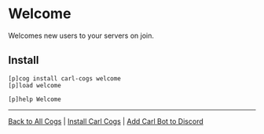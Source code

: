 # Welcome

Welcomes new users to your servers on join.

## Install

```text
[p]cog install carl-cogs welcome
[p]load welcome

[p]help Welcome
```

---
[Back to All Cogs](../README.md#public-cogs) |
[Install Carl Cogs](../README.md#installing) |
[Add Carl Bot to Discord](https://discord.com/oauth2/authorize?client_id=204384021352808450&scope=bot+applications.commands&permissions=8)